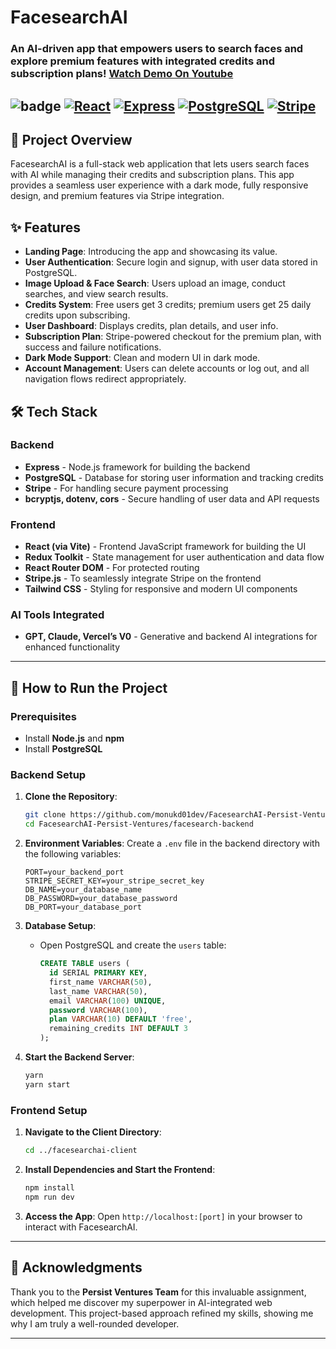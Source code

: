 
# FacesearchAI

### An AI-driven app that empowers users to search faces and explore premium features with integrated credits and subscription plans! [Watch Demo On Youtube](https://youtu.be/xNPEdx1Rr0Q)

![badge](https://img.shields.io/badge/version-1.0.0-brightgreen) [![React](https://img.shields.io/badge/Frontend-React-blue)](https://reactjs.org/) [![Express](https://img.shields.io/badge/Backend-Express-green)](https://expressjs.com/) [![PostgreSQL](https://img.shields.io/badge/Database-PostgreSQL-blue)](https://www.postgresql.org/) [![Stripe](https://img.shields.io/badge/Payment-Stripe-red)](https://stripe.com/) 
---

## 🚀 Project Overview
FacesearchAI is a full-stack web application that lets users search faces with AI while managing their credits and subscription plans. This app provides a seamless user experience with a dark mode, fully responsive design, and premium features via Stripe integration.

## ✨ Features
- **Landing Page**: Introducing the app and showcasing its value.
- **User Authentication**: Secure login and signup, with user data stored in PostgreSQL.
- **Image Upload & Face Search**: Users upload an image, conduct searches, and view search results.
- **Credits System**: Free users get 3 credits; premium users get 25 daily credits upon subscribing.
- **User Dashboard**: Displays credits, plan details, and user info.
- **Subscription Plan**: Stripe-powered checkout for the premium plan, with success and failure notifications.
- **Dark Mode Support**: Clean and modern UI in dark mode.
- **Account Management**: Users can delete accounts or log out, and all navigation flows redirect appropriately.

## 🛠 Tech Stack
### Backend
- **Express** - Node.js framework for building the backend
- **PostgreSQL** - Database for storing user information and tracking credits
- **Stripe** - For handling secure payment processing
- **bcryptjs, dotenv, cors** - Secure handling of user data and API requests

### Frontend
- **React (via Vite)** - Frontend JavaScript framework for building the UI
- **Redux Toolkit** - State management for user authentication and data flow
- **React Router DOM** - For protected routing
- **Stripe.js** - To seamlessly integrate Stripe on the frontend
- **Tailwind CSS** - Styling for responsive and modern UI components

### AI Tools Integrated
- **GPT, Claude, Vercel’s V0** - Generative and backend AI integrations for enhanced functionality

---

## 🚀 How to Run the Project

### Prerequisites
- Install **Node.js** and **npm**
- Install **PostgreSQL**

### Backend Setup
1. **Clone the Repository**:
   ```bash
   git clone https://github.com/monukd01dev/FacesearchAI-Persist-Ventures.git
   cd FacesearchAI-Persist-Ventures/facesearch-backend
   ```
2. **Environment Variables**: Create a `.env` file in the backend directory with the following variables:
   ```env
   PORT=your_backend_port
   STRIPE_SECRET_KEY=your_stripe_secret_key
   DB_NAME=your_database_name
   DB_PASSWORD=your_database_password
   DB_PORT=your_database_port
   ```
3. **Database Setup**:
   - Open PostgreSQL and create the `users` table:
     ```sql
     CREATE TABLE users (
       id SERIAL PRIMARY KEY,
       first_name VARCHAR(50),
       last_name VARCHAR(50),
       email VARCHAR(100) UNIQUE,
       password VARCHAR(100),
       plan VARCHAR(10) DEFAULT 'free',
       remaining_credits INT DEFAULT 3
     );
     ```

4. **Start the Backend Server**:
   ```bash
   yarn
   yarn start
   ```

### Frontend Setup
1. **Navigate to the Client Directory**:
   ```bash
   cd ../facesearchai-client
   ```
2. **Install Dependencies and Start the Frontend**:
   ```bash
   npm install
   npm run dev
   ```

3. **Access the App**: Open `http://localhost:[port]` in your browser to interact with FacesearchAI.

---

## 🙏 Acknowledgments
Thank you to the **Persist Ventures Team** for this invaluable assignment, which helped me discover my superpower in AI-integrated web development. This project-based approach refined my skills, showing me why I am truly a well-rounded developer.

---

